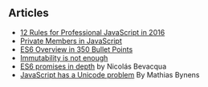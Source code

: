 ## Articles

* [12 Rules for Professional JavaScript in 2016](https://medium.com/@housecor/12-rules-for-professional-javascript-in-2015-f158e7d3f0fc#.spnompj44)
* [Private Members in JavaScript](http://www.crockford.com/javascript/private.html)
* [ES6 Overview in 350 Bullet Points](https://ponyfoo.com/articles/es6)
* [Immutability is not enough](https://codewords.recurse.com/issues/six/immutability-is-not-enough)
* [ES6 promises in depth](https://ponyfoo.com/articles/es6-promises-in-depth) by Nicolás Bevacqua
* [JavaScript has a Unicode problem](https://mathiasbynens.be/notes/javascript-unicode) By Mathias Bynens
